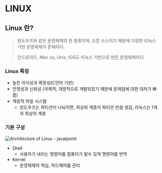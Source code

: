 # LINUX



## Linux 란?

> 윈도우즈와 같은 운영체제의 한 종류이며, 오픈 소스이기 때문에 다양한 리눅스 기반 운영체제가 존재이다.
>
> 안드로이드, Mac os, Unix, IOS도 리눅스 기반으로 만든 운영체제이다.



### Linux 특징

- 높은 이식성과 확장성(C언어 기반)
-  안정성과 신뢰성 (국제적, 개방적으로 개발되었기 때문에 문제점에 대한 대처가 빠름)
- 계층적 파일 시스템
  - 윈도우즈는 파티션이 나눠지면, 최상위 계층이 파티션 만큼 생김, 리눅스는 1개의 최상의 계층



### 기본 구성

![Architecture of Linux - javatpoint](https://static.javatpoint.com/linux/images/architecture-of-linux.png)

- Shell
  - 사용자가 내리는 명령어를 컴퓨터가 알수 있게 명령어를 번역
- Kernel
  - 운영체제의 핵심, 하드웨어를 관리

